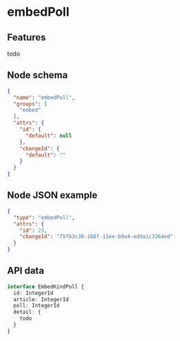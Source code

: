 # embedPoll

## Features
todo

## Node schema

```json
{
  "name": "embedPoll",
  "groups": [
    "embed"
  ],
  "attrs": {
    "id": {
      "default": null
    },
    "changeId": {
      "default": ""
    }
  }
}
```

## Node JSON example

```json
{
  "type": "embedPoll",
  "attrs": {
    "id": 23,
    "changeId": "75f63c30-168f-11ee-b9a4-edda1c3364ed"
  }
}
```

## API data

```ts
interface EmbedKindPoll {
  id: IntegerId
  article: IntegerId
  poll: IntegerId
  detail: {
    todo
  }
}
```
